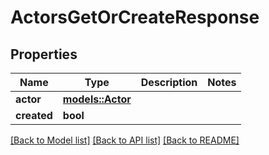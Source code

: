 # ActorsGetOrCreateResponse

## Properties

Name | Type | Description | Notes
------------ | ------------- | ------------- | -------------
**actor** | [**models::Actor**](Actor.md) |  | 
**created** | **bool** |  | 

[[Back to Model list]](../README.md#documentation-for-models) [[Back to API list]](../README.md#documentation-for-api-endpoints) [[Back to README]](../README.md)


